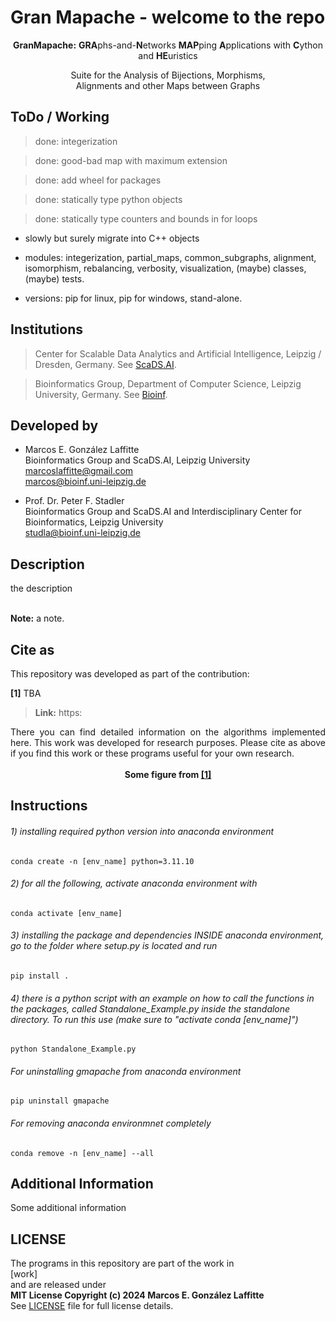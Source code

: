 # Gran Mapache - welcome to the repo

<p align="center">
<strong>GranMapache:</strong> <strong>GRA</strong>phs-and-<strong>N</strong>etworks <strong>MAP</strong>ping <strong>A</strong>pplications with <strong>C</strong>ython and <strong>HE</strong>uristics
</p>

<p align="center">
Suite for the Analysis of Bijections, Morphisms,<br/>
Alignments and other Maps between Graphs
</p>


## ToDo / Working

> done: integerization

> done: good-bad map with maximum extension

> done: add wheel for packages

> done: statically type python objects

> done: statically type counters and bounds in for loops

- slowly but surely migrate into C++ objects

- modules: integerization, partial_maps, common_subgraphs, alignment, isomorphism, rebalancing, verbosity, visualization, (maybe) classes, (maybe) tests.

- versions: pip for linux, pip for windows, stand-alone.


## Institutions

> Center for Scalable Data Analytics and Artificial Intelligence, Leipzig / Dresden, Germany. See <a href="https://scads.ai/">ScaDS.AI</a>.<br/>

> Bioinformatics Group, Department of Computer Science, Leipzig University, Germany. See <a href="https://www.bioinf.uni-leipzig.de/">Bioinf</a>.<br/>

## Developed by

- Marcos E. González Laffitte<br/>
  Bioinformatics Group and ScaDS.AI, Leipzig University<br/>
  marcoslaffitte@gmail.com<br/>
  marcos@bioinf.uni-leipzig.de<br/>

- Prof. Dr. Peter F. Stadler<br/>
  Bioinformatics Group and ScaDS.AI and Interdisciplinary Center for Bioinformatics, Leipzig University<br/>
  studla@bioinf.uni-leipzig.de<br/>


## Description

<div align="justify">
the description
</div>
<br/>

**Note:** a note.

## Cite as

This repository was developed as part of the contribution:

**[1]** TBA
> **Link:** https:

<div align="justify">
There you can find detailed information on the algorithms implemented here. This work was developed for research purposes. Please cite as above if you find this work or these programs useful for your own research.
</div>
<br/>

<div align="center">
<strong>Some figure from <a href="link">[1]</a></strong><br/>
</div>



## Instructions

###### 1) installing required python version into anaconda environment
```
conda create -n [env_name] python=3.11.10
```
###### 2) for all the following, activate anaconda environment with
```
conda activate [env_name]
```
###### 3) installing the package and dependencies INSIDE anaconda environment, go to the folder where setup.py is located and run
```
pip install .
```
###### 4) there is a python script with an example on how to call the functions in the packages, called Standalone_Example.py inside the standalone directory. To run this use (make sure to "activate conda [env_name]")
```
python Standalone_Example.py
```
###### For uninstalling gmapache from anaconda environment
```
pip uninstall gmapache
```
###### For removing anaconda environmnet completely
```
conda remove -n [env_name] --all
```



## Additional Information

Some additional information


## LICENSE

The programs in this repository are part of the work in<br/>
[work]<br/>
and are released under<br/>
<strong>MIT License Copyright (c) 2024 Marcos E. González Laffitte</strong><br/>
See <a href="./LICENSE">LICENSE</a> file for full license details.